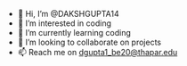 - 👋 Hi, I’m @DAKSHGUPTA14
- 👀 I’m interested in coding
- 🌱 I’m currently learning coding 
- 💞️ I’m looking to collaborate on projects
- 📫 Reach me on dgupta1_be20@thapar.edu

<!---
DAKSHGUPTA14/DAKSHGUPTA14 is a ✨ special ✨ repository because its `README.md` (this file) appears on your GitHub profile.
You can click the Preview link to take a look at your changes.
--->
